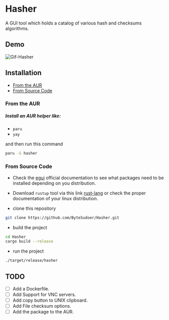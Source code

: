 # Hasher
A GUI tool which holds a catalog of various hash and checksums algorithms.

## Demo
![Gif-Hasher](https://github.com/ByteSudoer/Hasher/assets/88513682/205d25bd-aa51-4cd5-a831-77495a4e65c8)


## Installation
- [From the AUR](#From-the-AUR)
- [From Source Code](#from-Source-Code)
### From the AUR
##### Install an AUR helper like:
- `paru`
- `yay`

and then run this command
```bash 
paru -S hasher
```
### From Source Code

- Check the [egui](https://github.com/emilk/egui/tree/master) official documentation to see what packages need to be installed depending on you distribution.
- Download `rustup` tool via this link [rust-lang](https://www.rust-lang.org/tools/install) or check the proper documentation of your linux distribution.

- clone this repository
```bash
git clone https://github.com/ByteSudoer/Hasher.git
```

- build the project
```bash
cd Hasher
cargo build --release
```
- run the project
```bash 
./target/release/hasher
```


## TODO
- [ ] Add a Dockerfile.
- [ ] Add Support for VNC servers.
- [ ] Add copy button to UNIX clipboard.
- [ ] Add File checksum options.
- [ ] Add the package to the AUR.
